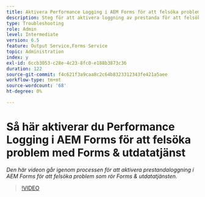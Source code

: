 ```yaml
---
title: Aktivera Performance Logging i AEM Forms för att felsöka problem som rör Forms och utdatatjänsten
description: Steg för att aktivera loggning av prestanda för att felsöka problem som rör Forms eller utdatatjänsten
type: Troubleshooting
role: Admin
level: Intermediate
version: 6.5
feature: Output Service,Forms Service
topic: Administration
index: y
exl-id: 6ccb3053-c28e-4c23-8fc0-e188b3873c36
duration: 122
source-git-commit: f4c621f3a9caa8c2c64b8323312343fe421a5aee
workflow-type: tm+mt
source-wordcount: '68'
ht-degree: 0%

---
```


# Så här aktiverar du Performance Logging i AEM Forms för att felsöka problem med Forms &amp; utdatatjänst

*Den här videon går igenom processen för att aktivera prestandaloggning i AEM Forms för att felsöka problem som rör Forms &amp; utdatatjänsten.*

>[!VIDEO](https://video.tv.adobe.com/v/335499?quality=12&learn=on)
